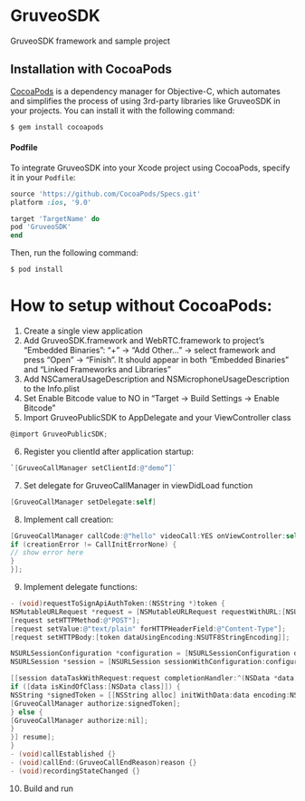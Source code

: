 # GruveoSDK
GruveoSDK framework and sample project

## Installation with CocoaPods

[CocoaPods](http://cocoapods.org) is a dependency manager for Objective-C, which automates and simplifies the process of using 3rd-party libraries like GruveoSDK in your projects. 
You can install it with the following command:

```bash
$ gem install cocoapods
```

#### Podfile

To integrate GruveoSDK into your Xcode project using CocoaPods, specify it in your `Podfile`:

```ruby
source 'https://github.com/CocoaPods/Specs.git'
platform :ios, '9.0'

target 'TargetName' do
pod 'GruveoSDK'
end
```

Then, run the following command:

```bash
$ pod install
```

# How to setup without CocoaPods:

1. Create a single view application
2. Add GruveoSDK.framework and WebRTC.framework to project’s “Embedded Binaries”: “+” -> “Add Other…” -> select framework and press “Open” -> “Finish”. It should appear in both “Embedded Binaries” and “Linked Frameworks and Libraries”
3. Add NSCameraUsageDescription and NSMicrophoneUsageDescription to the Info.plist
4. Set Enable Bitcode value to NO in “Target -> Build Settings -> Enable Bitcode”
5. Import GruveoPublicSDK to AppDelegate and your ViewController class
```objective-c
@import GruveoPublicSDK;
```
6. Register you clientId after application startup: 
```objective-c
`[GruveoCallManager setClientId:@"demo”]` 
```
7. Set delegate for GruveoCallManager in viewDidLoad function
```objective-c
[GruveoCallManager setDelegate:self]
```
8. Implement call creation:
```objective-c
[GruveoCallManager callCode:@"hello" videoCall:YES onViewController:self callCreationCompletion:^(CallInitError creationError) {
if (creationError != CallInitErrorNone) {
// show error here
}
}];
```
9. Implement delegate functions:
```objective-c
- (void)requestToSignApiAuthToken:(NSString *)token {
NSMutableURLRequest *request = [NSMutableURLRequest requestWithURL:[NSURL URLWithString:@"https://api-demo.gruveo.com/signer"]];
[request setHTTPMethod:@"POST"];
[request setValue:@"text/plain" forHTTPHeaderField:@"Content-Type"];
[request setHTTPBody:[token dataUsingEncoding:NSUTF8StringEncoding]];

NSURLSessionConfiguration *configuration = [NSURLSessionConfiguration defaultSessionConfiguration];
NSURLSession *session = [NSURLSession sessionWithConfiguration:configuration delegate:nil delegateQueue:nil];

[[session dataTaskWithRequest:request completionHandler:^(NSData *data, NSURLResponse *response, NSError *error) {
if ([data isKindOfClass:[NSData class]]) {
NSString *signedToken = [[NSString alloc] initWithData:data encoding:NSUTF8StringEncoding];
[GruveoCallManager authorize:signedToken];
} else {
[GruveoCallManager authorize:nil];
}
}] resume];
}
- (void)callEstablished {}
- (void)callEnd:(GruveoCallEndReason)reason {}
- (void)recordingStateChanged {}
```
10. Build and run
